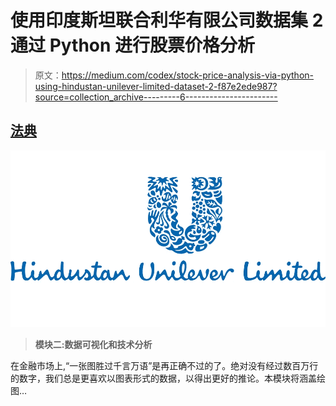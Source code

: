# 使用印度斯坦联合利华有限公司数据集 2 通过 Python 进行股票价格分析

> 原文：<https://medium.com/codex/stock-price-analysis-via-python-using-hindustan-unilever-limited-dataset-2-f87e2ede987?source=collection_archive---------6----------------------->

## [法典](http://medium.com/codex)

![](img/4365357657aee327b7638455506e10c7.png)

> **模块二:数据可视化和技术分析**

在金融市场上,“一张图胜过千言万语”是再正确不过的了。绝对没有经过数百万行的数字，我们总是更喜欢以图表形式的数据，以得出更好的推论。本模块将涵盖绘图…